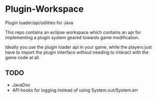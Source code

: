 # Plugin-Workspace
 Plugin loader/api/utilities for Java

This repo contains an eclipse workspace which contains an api for implementing a plugin system geared towards game modification.

Ideally you use the plugin loader api in your game, while the players just have to import the plugin interface without needing to interact with the game code at all.

## TODO
* JavaDoc
* API hooks for logging instead of using System.out/System.err